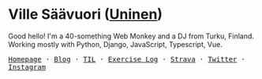 # Ville Säävuori ([Uninen](https://twitter.com/uninen))

Good hello! I'm a 40-something Web Monkey and a DJ from Turku, Finland. Working mostly with Python, Django, JavaScript, Typescript, Vue.

<p>
  <samp>
    <a href="https://www.unessa.net/">Homepage</a> &middot;
    <a href="https://hoyci.unessa.net/">Blog</a> &middot;
    <a href="https://til.unessa.net/">TIL</a> &middot;
    <a href="https://health.unessa.net/">Exercise Log</a> &middot;
    <a href="https://www.strava.com/athletes/51397757">Strava</a> &middot;
    <a href="https://twitter.com/uninen">Twitter</a> &middot;
    <a href="https://instagram.com/djuninen">Instagram</a>
  </samp>
</p>
